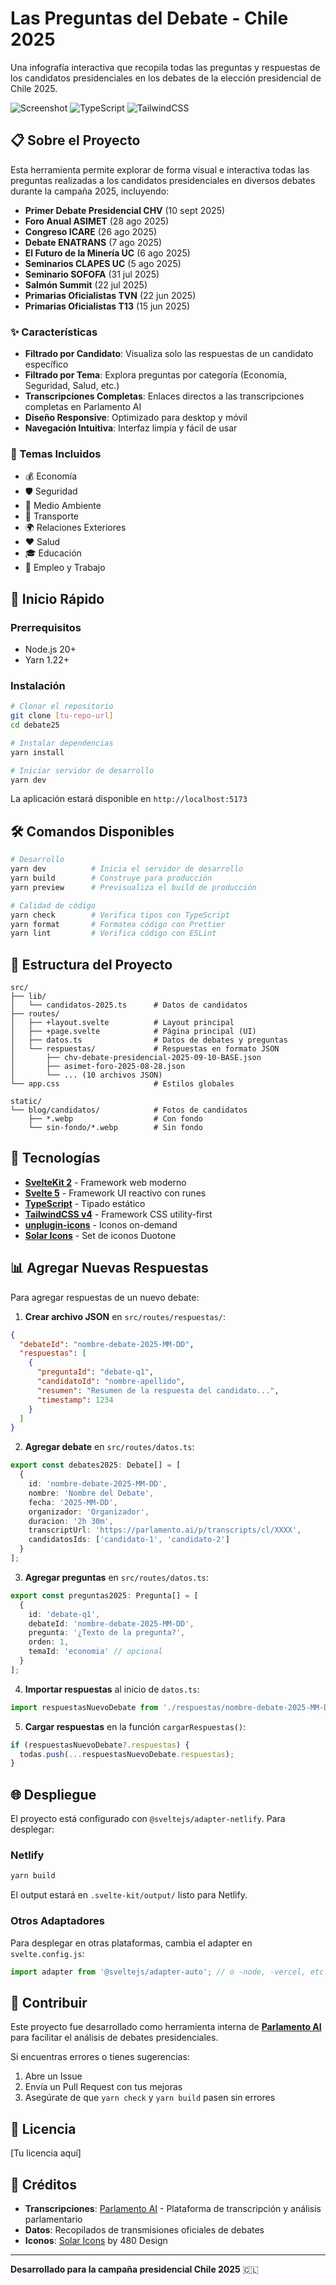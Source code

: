 # Las Preguntas del Debate - Chile 2025

Una infografía interactiva que recopila todas las preguntas y respuestas de los candidatos presidenciales en los debates de la elección presidencial de Chile 2025.

![Screenshot](https://img.shields.io/badge/SvelteKit-FF3E00?style=flat&logo=svelte&logoColor=white)
![TypeScript](https://img.shields.io/badge/TypeScript-3178C6?style=flat&logo=typescript&logoColor=white)
![TailwindCSS](https://img.shields.io/badge/Tailwind-38B2AC?style=flat&logo=tailwind-css&logoColor=white)

## 📋 Sobre el Proyecto

Esta herramienta permite explorar de forma visual e interactiva todas las preguntas realizadas a los candidatos presidenciales en diversos debates durante la campaña 2025, incluyendo:

- **Primer Debate Presidencial CHV** (10 sept 2025)
- **Foro Anual ASIMET** (28 ago 2025)
- **Congreso ICARE** (26 ago 2025)
- **Debate ENATRANS** (7 ago 2025)
- **El Futuro de la Minería UC** (6 ago 2025)
- **Seminarios CLAPES UC** (5 ago 2025)
- **Seminario SOFOFA** (31 jul 2025)
- **Salmón Summit** (22 jul 2025)
- **Primarias Oficialistas TVN** (22 jun 2025)
- **Primarias Oficialistas T13** (15 jun 2025)

### ✨ Características

- **Filtrado por Candidato**: Visualiza solo las respuestas de un candidato específico
- **Filtrado por Tema**: Explora preguntas por categoría (Economía, Seguridad, Salud, etc.)
- **Transcripciones Completas**: Enlaces directos a las transcripciones completas en Parlamento AI
- **Diseño Responsive**: Optimizado para desktop y móvil
- **Navegación Intuitiva**: Interfaz limpia y fácil de usar

### 🎨 Temas Incluidos

- 💰 Economía
- 🛡️ Seguridad
- 🌱 Medio Ambiente
- 🚚 Transporte
- 🌍 Relaciones Exteriores
- ❤️ Salud
- 🎓 Educación
- 💼 Empleo y Trabajo

## 🚀 Inicio Rápido

### Prerrequisitos

- Node.js 20+
- Yarn 1.22+

### Instalación

```bash
# Clonar el repositorio
git clone [tu-repo-url]
cd debate25

# Instalar dependencias
yarn install

# Iniciar servidor de desarrollo
yarn dev
```

La aplicación estará disponible en `http://localhost:5173`

## 🛠️ Comandos Disponibles

```bash
# Desarrollo
yarn dev          # Inicia el servidor de desarrollo
yarn build        # Construye para producción
yarn preview      # Previsualiza el build de producción

# Calidad de código
yarn check        # Verifica tipos con TypeScript
yarn format       # Formatea código con Prettier
yarn lint         # Verifica código con ESLint
```

## 📁 Estructura del Proyecto

```
src/
├── lib/
│   └── candidatos-2025.ts      # Datos de candidatos
├── routes/
│   ├── +layout.svelte          # Layout principal
│   ├── +page.svelte            # Página principal (UI)
│   ├── datos.ts                # Datos de debates y preguntas
│   └── respuestas/             # Respuestas en formato JSON
│       ├── chv-debate-presidencial-2025-09-10-BASE.json
│       ├── asimet-foro-2025-08-28.json
│       └── ... (10 archivos JSON)
└── app.css                     # Estilos globales

static/
└── blog/candidatos/            # Fotos de candidatos
    ├── *.webp                  # Con fondo
    └── sin-fondo/*.webp        # Sin fondo
```

## 🎯 Tecnologías

- **[SvelteKit 2](https://kit.svelte.dev/)** - Framework web moderno
- **[Svelte 5](https://svelte.dev/)** - Framework UI reactivo con runes
- **[TypeScript](https://www.typescriptlang.org/)** - Tipado estático
- **[TailwindCSS v4](https://tailwindcss.com/)** - Framework CSS utility-first
- **[unplugin-icons](https://github.com/unplugin/unplugin-icons)** - Iconos on-demand
- **[Solar Icons](https://www.figma.com/community/file/1166831539721848736)** - Set de iconos Duotone

## 📊 Agregar Nuevas Respuestas

Para agregar respuestas de un nuevo debate:

1. **Crear archivo JSON** en `src/routes/respuestas/`:

```json
{
  "debateId": "nombre-debate-2025-MM-DD",
  "respuestas": [
    {
      "preguntaId": "debate-q1",
      "candidatoId": "nombre-apellido",
      "resumen": "Resumen de la respuesta del candidato...",
      "timestamp": 1234
    }
  ]
}
```

2. **Agregar debate** en `src/routes/datos.ts`:

```typescript
export const debates2025: Debate[] = [
  {
    id: 'nombre-debate-2025-MM-DD',
    nombre: 'Nombre del Debate',
    fecha: '2025-MM-DD',
    organizador: 'Organizador',
    duracion: '2h 30m',
    transcriptUrl: 'https://parlamento.ai/p/transcripts/cl/XXXX',
    candidatosIds: ['candidato-1', 'candidato-2']
  }
];
```

3. **Agregar preguntas** en `src/routes/datos.ts`:

```typescript
export const preguntas2025: Pregunta[] = [
  {
    id: 'debate-q1',
    debateId: 'nombre-debate-2025-MM-DD',
    pregunta: '¿Texto de la pregunta?',
    orden: 1,
    temaId: 'economia' // opcional
  }
];
```

4. **Importar respuestas** al inicio de `datos.ts`:

```typescript
import respuestasNuevoDebate from './respuestas/nombre-debate-2025-MM-DD.json';
```

5. **Cargar respuestas** en la función `cargarRespuestas()`:

```typescript
if (respuestasNuevoDebate?.respuestas) {
  todas.push(...respuestasNuevoDebate.respuestas);
}
```

## 🌐 Despliegue

El proyecto está configurado con `@sveltejs/adapter-netlify`. Para desplegar:

### Netlify

```bash
yarn build
```

El output estará en `.svelte-kit/output/` listo para Netlify.

### Otros Adaptadores

Para desplegar en otras plataformas, cambia el adapter en `svelte.config.js`:

```javascript
import adapter from '@sveltejs/adapter-auto'; // o -node, -vercel, etc.
```

## 🤝 Contribuir

Este proyecto fue desarrollado como herramienta interna de **[Parlamento AI](https://parlamento.ai)** para facilitar el análisis de debates presidenciales.

Si encuentras errores o tienes sugerencias:

1. Abre un Issue
2. Envía un Pull Request con tus mejoras
3. Asegúrate de que `yarn check` y `yarn build` pasen sin errores

## 📝 Licencia

[Tu licencia aquí]

## 🙏 Créditos

- **Transcripciones**: [Parlamento AI](https://parlamento.ai) - Plataforma de transcripción y análisis parlamentario
- **Datos**: Recopilados de transmisiones oficiales de debates
- **Iconos**: [Solar Icons](https://www.figma.com/community/file/1166831539721848736) by 480 Design

---

**Desarrollado para la campaña presidencial Chile 2025** 🇨🇱
